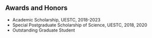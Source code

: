 ## Awards and Honors


<ul>
  <li> Academic Scholarship, UESTC, 2018-2023</li>
  <li> Special Postgraduate Scholarship of Science, UESTC, 2018, 2020</li>
  <li> Outstanding Graduate Student </li>
  
</ul>




